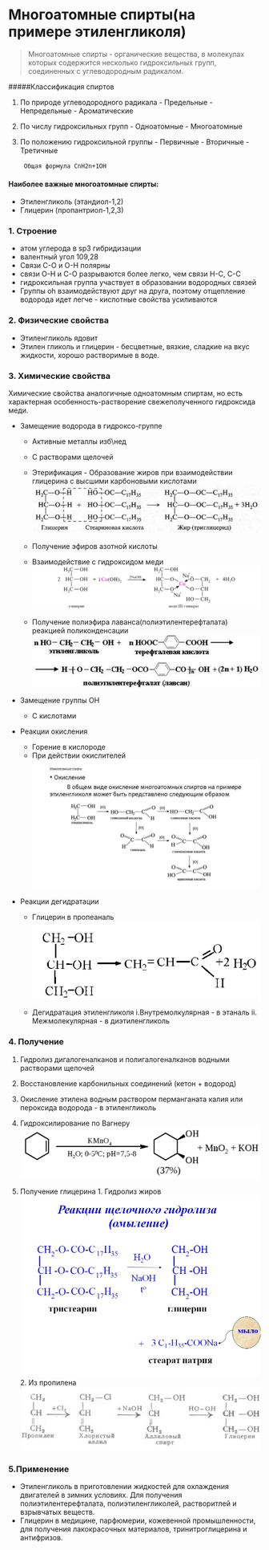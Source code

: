 # Многоатомные спирты(на примере этиленгликоля)
> Многоатомные спирты - органические вещества, в молекулах которых содержится несколько гидроксильных групп, соединенных с углеводородным радикалом.
	
#####Классификация спиртов
1. По природе углеводородного радикала
		- Предельные
		- Непредельные
		- Ароматические
2. По числу гидроксильных групп
		- Одноатомные
		- Многоатомные
3. По положению гидроксильной группы
		- Первичные
		- Вторичные
		- Третичные
		
		Общая формула CnH2n+1OH 
		
#### Наиболее важные многоатомные спирты:
- Этиленгликоль (этандиол-1,2)
- Глицерин (пропантриол-1,2,3)

### 1. Строение
- атом углерода в sp3 гибридизации
- валентный угол 109,28
- Связи C-O и O-H полярны
- связи O-H и C-O разрываются более легко, чем связи H-C, C-C
- гидроксильная группа участвует в образовании водородных связей
- Группы oh взаимодействуют друг на друга, поэтому отщепление водорода идет легче - кислотные свойства усиливаются

### 2. Физические свойства 
- Этиленгликоль ядовит
- Этилен гликоль и глицерин - бесцветные, вязкие, сладкие на вкус жидкости, хорошо растворимые в воде.
### 3. Химические свойства
Химические свойства аналогичные одноатомным спиртам, но есть характерная особенность-растворение свежеполученного гидроксида меди. 

- Замещение водорода в гидроксо-группе
   - Активные металлы изб\нед
   - С растворами щелочей 
   - Этерификация 
			- Образование жиров при взаимодействии глицерина с высшими карбоновыми кислотами
![hhh](1.jpg)
			
   - Получение эфиров азотной кислоты
   - Взаимодействие с гидроксидом меди
![hhh](2.png)
		
		
		
   - Получение полиэфира лаванса(полиэтилентерефталата) реакцией поликонденсации
![hhh](3.jpg)
		
- Замещение группы OH
   - С кислотами 

- Реакции окисления
   - Горение в кислороде
   - При действии окислителей
![hhh](4.jpg)
		
- Реакции дегидратации
   - Глицерин в пропеаналь
![hhh](5.png)
		
	-  Дегидратация этиленгликоля 
			i.Внутремолкулярная - в этаналь
			ii. Межмолекулярная - в диэтиленгликоль

### 4. Получение
1. Гидролиз дигалогеналканов и полигалогеналканов водными растворами щелочей
2. Восстановление карбонильных соединений (кетон + водород)
3. Окисление этилена водным раствором перманганата калия или пероксида водорода - в этиленгликоль
4. Гидроксилирование по Вагнеру 
![hhh](6.png)
	
5. Получение глицерина
		1. Гидролиз жиров
![hhh](7.jpg)
	2. Из пропилена
![hhh](8.jpg)
### 5.Применение
- Этиленгликоль в приготовлении жидкостей для охлаждения двигателей в зимних условиях. Для получения полиэтилентерефталата, полиэтиленгликолей, растворитлей и взрывчатых веществ.
- Глицерин в медицине, парфюмерии, кожевенной промышленности, для получения лакокрасочных материалов, тринитроглицерина и антифризов.
